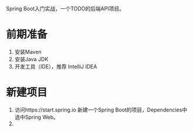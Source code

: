 Spring Boot入门实战，一个TODO的后端API项目。

# 前期准备
1. 安装Maven
2. 安装Java JDK
3. 开发工具（IDE），推荐 IntelliJ IDEA

# 新建项目
1. 访问https://start.spring.io 新建一个Spring Boot的项目，Dependencies中选中Spring Web。
2. 
